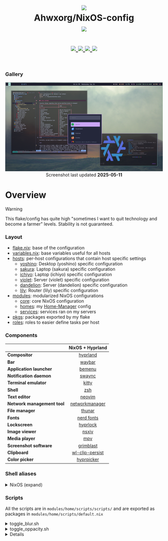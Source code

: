 <h1 align="center">
   <img src="./.github/assets/logo/nixos-logo.png  " width="100px" /> 
   <br>
      Ahwxorg/NixOS-config
   <br>
      <img src="https://raw.githubusercontent.com/catppuccin/catppuccin/main/assets/palette/macchiato.png" width="600px" /> <br>
   <div align="center">

   <div align="center">
      <p></p>
      <div align="center">
         <a href="https://github.com/Ahwxorg/nixos-config/stargazers">
            <img src="https://img.shields.io/github/stars/Ahwxorg/nixos-config?color=F5BDE6&labelColor=303446&style=for-the-badge&logo=starship&logoColor=F5BDE6">
         </a>
         <a href="https://github.com/Ahwxorg/nixos-config/">
            <img src="https://img.shields.io/github/repo-size/Ahwxorg/nixos-config?color=C6A0F6&labelColor=303446&style=for-the-badge&logo=github&logoColor=C6A0F6">
         </a>
         <a = href="https://nixos.org">
            <img src="https://img.shields.io/badge/NixOS-unstable-blue.svg?style=for-the-badge&labelColor=303446&logo=NixOS&logoColor=white&color=91D7E3">
         </a>
         <a href="https://github.com/Ahwxorg/nixos-config/blob/main/LICENSE">
            <img src="https://img.shields.io/static/v1.svg?style=for-the-badge&label=License&message=MIT&colorA=313244&colorB=F5A97F&logo=unlicense&logoColor=F5A97F&"/>
         </a>
      </div>
      <br>
   </div>
</h1>

### Gallery

<p align="center">
   <img src="./.github/assets/screenshots/sakura-desktop.png" /> <br>
   Screenshot last updated <b>2025-05-11</b>
</p>

# Overview

> [!WARNING]
> This flake/config has quite high "sometimes I want to quit technology and become a farmer" levels. Stability is not guaranteed.

### Layout

- [flake.nix](flake.nix): base of the configuration
- [variables.nix](variables.nix): base variables useful for all hosts
- [hosts](hosts): per-host configurations that contain host specific settings
  - [yoshino](hosts/yoshino/): Desktop (yoshino) specific configuration
  - [sakura](hosts/sakura/): Laptop (sakura) specific configuration
  - [ichiyo](hosts/ichiyo/): Laptop (ichiyo) specific configuration
  - [violet](hosts/violet/): Server (violet) specific configuration
  - [dandelion](hosts/dandelion/): Server (dandelion) specific configuration
  - [lily](hosts/lily/): Router (lily) specific configuration
- [modules](modules): modularized NixOS configurations
  - [core](modules/core/): core NixOS configuration
  - [homes](modules/home/): my [Home-Manager](https://github.com/nix-community/home-manager) config
  - [services](modules/services/): services ran on my servers
- [pkgs](flake/pkgs): packages exported by my flake
- [roles](roles/): roles to easier define tasks per host

### Components

|                             |          NixOS + Hyprland          |
| --------------------------- | :--------------------------------: |
| **Compositor**              |        [hyprland][hyprland]        |
| **Bar**                     |          [waybar][waybar]          |
| **Application launcher**    |          [bemenu][bemenu]          |
| **Notification daemon**     |          [swaync][swaync]          |
| **Terminal emulator**       |           [kitty][kitty]           |
| **Shell**                   |             [zsh][zsh]             |
| **Text editor**             |          [neovim][neovim]          |
| **Network management tool** |  [networkmanager][networkmanager]  |
| **File manager**            |          [thunar][thunar]          |
| **Fonts**                   |      [nerd fonts][nerd fonts]      |
| **Lockscreen**              |        [hyprlock][hyprlock]        |
| **Image viewer**            |           [nsxiv][nsxiv]           |
| **Media player**            |             [mpv][mpv]             |
| **Screenshot software**     |       [grimblast][grimblast]       |
| **Clipboard**               | [wl-clip-persist][wl-clip-persist] |
| **Color picker**            |      [hyprpicker][hyprpicker]      |

### Shell aliases

<details>
<summary>
NixOS (expand)
</summary>

> TODO: ${host} is one of the above-defined hosts

- `ns` $\rightarrow$ `nix-shell --run zsh`
- `nix-switch` $\rightarrow$ `sudo nixos-rebuild switch --flake ~/nixos-config#${host}`
- `nix-clean` $\rightarrow$ `sudo nix-collect-garbage && sudo nix-collect-garbage -d && sudo rm /nix/var/nix/gcroots/auto/* && nix-collect-garbage && nix-collect-garbage -d`
</details>

### Scripts

All the scripts are in `modules/home/scripts/scripts/` and are exported as packages in `modules/home/scripts/default.nix`

<details>
<summary>
toggle_blur.sh 
</summary>

**Description:** This script toggles the Hyprland blur effect. If the blur is currently enabled, it will be disabled, and if it's disabled, it will be turned on.

**Usage:** `toggle_blur`

</details>

<details>
<summary>
toggle_oppacity.sh 
</summary>

**Description:** This script toggles the Hyperland oppacity effect. If the oppacity is currently set to 0.90, it will be set to 1, and if it's set to 1, it will be set to 0.90.

**Usage:** `toggle_oppacity`

</details>

<details>

# Installation

> This is unchanged of Frost-Phoenix's dots, needs to be remade but don't feel like spending that time currently.

> **⚠️ Use this configuration at your own risk! ⚠️** <br>
> Applying custom configurations, especially those related to your operating system, can have unexpected consequences and may interfere with your system's normal behavior. While I have tested these configurations on my own setup, there is no guarantee that they will work flawlessly on all systems. <br> > **I am not responsible for any issues that may arise from using this configuration.**

> It is highly recommended to review the configuration contents and make necessary modifications to customize it to your needs before attempting the installation.

1. **Install NixOS**

   First install nixos using any [graphical ISO image](https://nixos.org/download.html#nixos-iso).

2. **Clone the repo**

   ```
   nix-shell -p git
   git clone https://github.com/ahwxorg/nixos-config
   cd nixos-config
   ```

3. **Install script**

   > TODO: change the install script to work with all hosts, allow for new host creation, etc.

   Execute and follow the installation script :

   ```
   ./install.sh
   ```

4. **Reboot**

5. **Manual config**

> Even though I use home manager, there is still a little bit of manual configuration to do, namely SSH keys and browser configuration.

# 👥 Credits

Other dotfiles that I learned / copy from:

- [Frost-Phoenix/nixos-config](https://github.com/Frost-Phoenix/nixos-config): This is the repository that I cloned and changed to my needs. Their credits are in their repository's readme.
- [IvarWithoutBones/dotfiles](https://github.com/IvarWithoutBones/dotfiles)
- [notthebee/nix-config](https://github.com/notthebee/nix-config)
- [mrusme/dotfiles](https://github.com/mrusme/dotfiles)

<!-- Links -->

[hyprland]: https://github.com/hyprwm/Hyprland
[kitty]: https://github.com/kovidgoyal/kitty
[waybar]: https://github.com/Alexays/Waybar
[bemenu]: https://github.com/Cloudef/bemenu
[zsh]: https://en.wikipedia.org/wiki/Z_shell
[hyprlock]: https://github.com/hyprwm/hyprlock
[mpv]: https://github.com/mpv-player/mpv
[VSCodium]: https://vscodium.com/
[neovim]: https://github.com/neovim/neovim
[grimblast]: https://github.com/hyprwm/contrib
[htop]: https://github.com/htop-dev/htop
[thunar]: https://docs.xfce.org/xfce/thunar/start
[nsxiv]: https://nsxiv.codeberg.page
[swaync]: https://github.com/ErikReider/SwayNotificationCenter
[nerd fonts]: https://github.com/ryanoasis/nerd-fonts
[networkmanager]: https://wiki.gnome.org/Projects/NetworkManager
[network-manager-applet]: https://gitlab.gnome.org/GNOME/network-manager-applet/
[wl-clip-persist]: https://github.com/Linus789/wl-clip-persist
[hyprpicker]: https://github.com/hyprwm/hyprpicker
